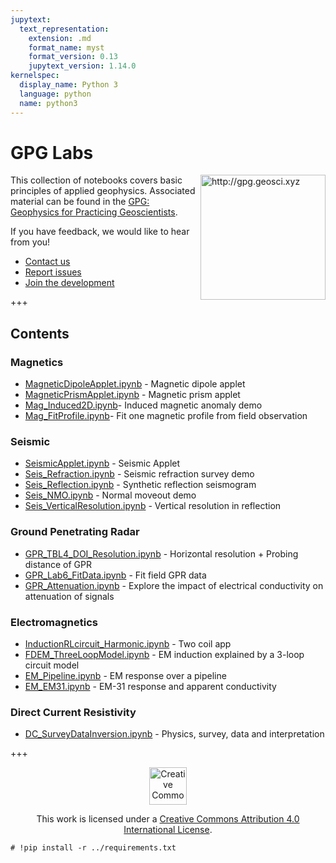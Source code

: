 ```yaml
---
jupytext:
  text_representation:
    extension: .md
    format_name: myst
    format_version: 0.13
    jupytext_version: 1.14.0
kernelspec:
  display_name: Python 3
  language: python
  name: python3
---
```


# GPG Labs

<a href="http://gpg.geosci.xyz"><img src="http://gpg.geosci.xyz/_images/intro.png" alt="http://gpg.geosci.xyz" align="right" width="200"></a>

This collection of notebooks covers basic principles of applied geophysics. Associated material can be found in the <a href="http://gpg.geosci.xyz">GPG: Geophysics for Practicing Geoscientists</a>.



If you have feedback, we would like to hear from you! 
- <a href="http://slack.geosci.xyz/">Contact us</a>
- <a href="https://github.com/ubcgif/gpgLabs/issues">Report issues</a>
- <a href="https://github.com/ubcgif/gpgLabs/">Join the development</a>

+++

## Contents

### Magnetics
- [MagneticDipoleApplet.ipynb](mag/MagneticDipoleApplet.ipynb) - Magnetic dipole applet
- [MagneticPrismApplet.ipynb](mag/MagneticPrismApplet.ipynb) - Magnetic prism applet
- [Mag_Induced2D.ipynb](mag/Mag_Induced2D.ipynb)- Induced magnetic anomaly demo
- [Mag_FitProfile.ipynb](mag/Mag_FitProfile.ipynb)- Fit one magnetic profile from field observation

### Seismic
- [SeismicApplet.ipynb](seismic/SeismicApplet.ipynb) - Seismic Applet
- [Seis_Refraction.ipynb](seismic/Seis_Refraction.ipynb) - Seismic refraction survey demo
- [Seis_Reflection.ipynb](seismic/Seis_Reflection.ipynb) - Synthetic reflection seismogram
- [Seis_NMO.ipynb](seismic/Seis_NMO.ipynb) - Normal moveout demo
- [Seis_VerticalResolution.ipynb](seismic/Seis_VerticalResolution.ipynb) - Vertical resolution in reflection

### Ground Penetrating Radar
- [GPR_TBL4_DOI_Resolution.ipynb](gpr/GPR_TBL4_DOI_Resolution.ipynb) - Horizontal resolution + Probing distance of GPR
- [GPR_Lab6_FitData.ipynb](gpr/GPR_Lab6_FitData.ipynb) - Fit field GPR data
- [GPR_Attenuation.ipynb](gpr/GPR_Attenuation.ipynb) - Explore the impact of electrical conductivity on attenuation of signals

### Electromagnetics
- [InductionRLcircuit_Harmonic.ipynb](em/InductionRLcircuit_Harmonic.ipynb) - Two coil app
- [FDEM_ThreeLoopModel.ipynb](em/FDEM_ThreeLoopModel.ipynb) - EM induction explained by a 3-loop circuit model
- [EM_Pipeline.ipynb](em/EM_Pipeline.ipynb) - EM response over a pipeline
- [EM_EM31.ipynb](em/EM_EM31.ipynb) - EM-31 response and apparent conductivity

### Direct Current Resistivity
- [DC_SurveyDataInversion.ipynb](dcip/DC_SurveyDataInversion.ipynb) - Physics, survey, data and interpretation

+++

<center><a rel="license" href="http://creativecommons.org/licenses/by/4.0/"><img alt="Creative Commons License" style="border-width:0" width=60 src="https://i.creativecommons.org/l/by/4.0/88x31.png" /></a> 

This work is licensed under a <a rel="license" href="http://creativecommons.org/licenses/by/4.0/">Creative Commons Attribution 4.0 International License</a>.</center>

```{code-cell} ipython3
# !pip install -r ../requirements.txt
```
